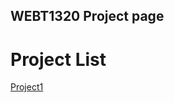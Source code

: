 ## WEBT1320 Project page 

<h1>Project List</h1>

<a href="Project1/index.html" target="_blank">Project1</a>


